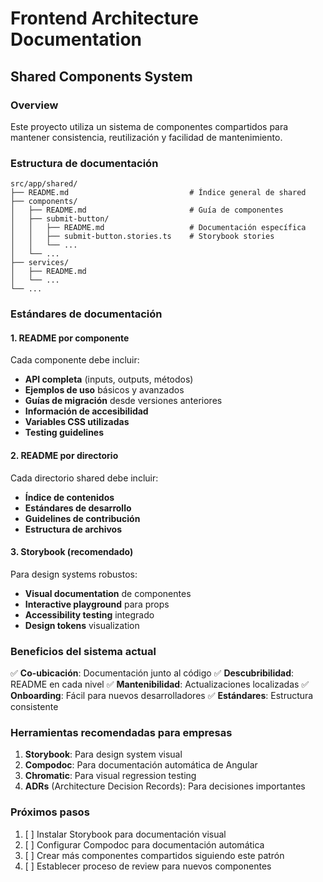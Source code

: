 # Frontend Architecture Documentation

## Shared Components System

### Overview
Este proyecto utiliza un sistema de componentes compartidos para mantener consistencia, reutilización y facilidad de mantenimiento.

### Estructura de documentación

```
src/app/shared/
├── README.md                           # Índice general de shared
├── components/
│   ├── README.md                       # Guía de componentes
│   ├── submit-button/
│   │   ├── README.md                   # Documentación específica
│   │   ├── submit-button.stories.ts    # Storybook stories
│   │   └── ...
│   └── ...
├── services/
│   ├── README.md
│   └── ...
└── ...
```

### Estándares de documentación

#### 1. **README por componente**
Cada componente debe incluir:
- **API completa** (inputs, outputs, métodos)
- **Ejemplos de uso** básicos y avanzados
- **Guías de migración** desde versiones anteriores
- **Información de accesibilidad**
- **Variables CSS utilizadas**
- **Testing guidelines**

#### 2. **README por directorio**
Cada directorio shared debe incluir:
- **Índice de contenidos**
- **Estándares de desarrollo**
- **Guidelines de contribución**
- **Estructura de archivos**

#### 3. **Storybook (recomendado)**
Para design systems robustos:
- **Visual documentation** de componentes
- **Interactive playground** para props
- **Accessibility testing** integrado
- **Design tokens** visualization

### Beneficios del sistema actual

✅ **Co-ubicación**: Documentación junto al código
✅ **Descubribilidad**: README en cada nivel
✅ **Mantenibilidad**: Actualizaciones localizadas
✅ **Onboarding**: Fácil para nuevos desarrolladores
✅ **Estándares**: Estructura consistente

### Herramientas recomendadas para empresas

1. **Storybook**: Para design system visual
2. **Compodoc**: Para documentación automática de Angular
3. **Chromatic**: Para visual regression testing
4. **ADRs** (Architecture Decision Records): Para decisiones importantes

### Próximos pasos

1. [ ] Instalar Storybook para documentación visual
2. [ ] Configurar Compodoc para documentación automática
3. [ ] Crear más componentes compartidos siguiendo este patrón
4. [ ] Establecer proceso de review para nuevos componentes
